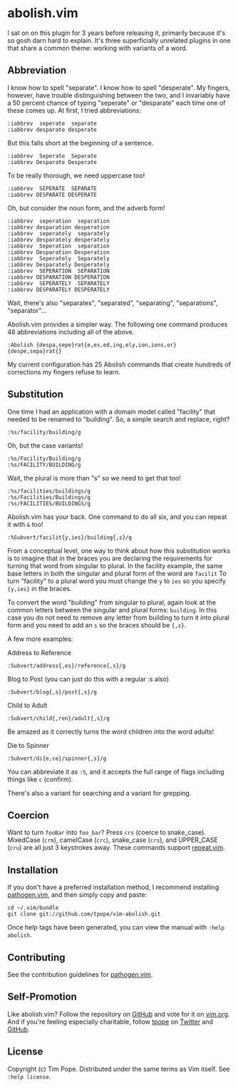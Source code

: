 # abolish.vim

I sat on on this plugin for 3 years before releasing it, primarily
because it's so gosh darn hard to explain.  It's three superficially
unrelated plugins in one that share a common theme: working with
variants of a word.

## Abbreviation

I know how to spell "separate".  I know how to spell "desperate".  My
fingers, however, have trouble distinguishing between the two, and I
invariably have a 50 percent chance of typing "seperate" or "desparate"
each time one of these comes up.  At first, I tried abbreviations:

    :iabbrev  seperate  separate
    :iabbrev desparate desperate

But this falls short at the beginning of a sentence.

    :iabbrev  Seperate  Separate
    :iabbrev Desparate Desperate

To be really thorough, we need uppercase too!

    :iabbrev  SEPERATE  SEPARATE
    :iabbrev DESPARATE DESPERATE

Oh, but consider the noun form, and the adverb form!

    :iabbrev  seperation  separation
    :iabbrev desparation desperation
    :iabbrev  seperately  separately
    :iabbrev desparately desperately
    :iabbrev  Seperation  separation
    :iabbrev Desparation Desperation
    :iabbrev  Seperately  Separately
    :iabbrev Desparately Desperately
    :iabbrev  SEPERATION  SEPARATION
    :iabbrev DESPARATION DESPERATION
    :iabbrev  SEPERATELY  SEPARATELY
    :iabbrev DESPARATELY DESPERATELY

Wait, there's also "separates", "separated", "separating",
"separations", "separator"...

Abolish.vim provides a simpler way.  The following one command produces
48 abbreviations including all of the above.

    :Abolish {despa,sepe}rat{e,es,ed,ing,ely,ion,ions,or}  {despe,sepa}rat{}

My current configuration has 25 Abolish commands that create hundreds of
corrections my fingers refuse to learn.

## Substitution

One time I had an application with a domain model called
"facility" that needed to be renamed to "building". So, a simple
search and replace, right?

    :%s/facility/building/g

Oh, but the case variants!

    :%s/Facility/Building/g
    :%s/FACILITY/BUILDING/g

Wait, the plural is more than "s" so we need to get that too!

    :%s/facilities/buildings/g
    :%s/Facilities/Buildings/g
    :%s/FACILITIES/BUILDINGS/g

Abolish.vim has your back.  One command to do all six, and you can
repeat it with `&` too!

    :%Subvert/facilit{y,ies}/building{,s}/g

From a conceptual level, one way to think about how this substitution
works is to imagine that in the braces you are declaring the
requirements for turning that word from singular to plural.  In
the facility example, the same base letters in both the singular
and plural form of the word are `facilit` To turn "facility" to a
plural word you must change the `y` to `ies` so you specify
`{y,ies}` in the braces.

To convert the word "building" from singular to plural, again
look at the common letters between the singular and plural forms:
`building`.  In this case you do not need to remove any letter
from building to turn it into plural form and you need to
add an `s` so the braces should be `{,s}`.

A few more examples:

Address to Reference

    :Subvert/address{,es}/reference{,s}/g

Blog to Post (you can just do this with a regular :s also)

    :Subvert/blog{,s}/post{,s}/g

Child to Adult

    :Subvert/child{,ren}/adult{,s}/g

Be amazed as it correctly turns the word children into the word adults!

Die to Spinner

    :Subvert/di{e,ce}/spinner{,s}/g

You can abbreviate it as `:S`, and it accepts the full range of flags
including things like `c` (confirm).

There's also a variant for searching and a variant for grepping.

## Coercion

Want to turn `fooBar` into `foo_bar`?  Press `crs` (coerce to
snake\_case).  MixedCase (`crm`), camelCase (`crc`), snake\_case
(`crs`), and UPPER\_CASE (`cru`) are all just 3 keystrokes away.  These
commands support [repeat.vim](https://github.com/tpope/vim-repeat).

## Installation

If you don't have a preferred installation method, I recommend
installing [pathogen.vim](https://github.com/tpope/vim-pathogen), and
then simply copy and paste:

    cd ~/.vim/bundle
    git clone git://github.com/tpope/vim-abolish.git

Once help tags have been generated, you can view the manual with
`:help abolish`.

## Contributing

See the contribution guidelines for
[pathogen.vim](https://github.com/tpope/vim-pathogen#readme).

## Self-Promotion

Like abolish.vim? Follow the repository on
[GitHub](https://github.com/tpope/vim-abolish) and vote for it on
[vim.org](http://www.vim.org/scripts/script.php?script_id=1545).  And if
you're feeling especially charitable, follow [tpope](http://tpo.pe/) on
[Twitter](http://twitter.com/tpope) and
[GitHub](https://github.com/tpope).

## License

Copyright (c) Tim Pope.  Distributed under the same terms as Vim itself.
See `:help license`.
